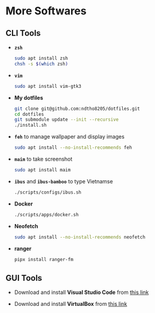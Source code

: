 # More Softwares

## CLI Tools

- **`zsh`**

  ```sh
  sudo apt install zsh
  chsh -s $(which zsh)
  ```

- **`vim`**

  ```sh
  sudo apt install vim-gtk3
  ```

- **My dotfiles**

  ```sh
  git clone git@github.com:ndtho8205/dotfiles.git
  cd dotfiles
  git submodule update --init --recursive
  ./install.sh
  ```

- **`feh`** to manage wallpaper and display images

  ```sh
  sudo apt install --no-install-recommends feh
  ```

- **`maim`** to take screenshot

  ```sh
  sudo apt install maim
  ```

- **`ibus`** and **`ibus-bamboo`** to type Vietnamse

  ```sh
  ./scripts/configs/ibus.sh
  ```

- **Docker**

  ```sh
  ./scripts/apps/docker.sh
  ```

- **Neofetch**

  ```sh
  sudo apt install --no-install-recommends neofetch
  ```

- **ranger**

  ```sh
  pipx install ranger-fm
  ```

## GUI Tools

- Download and install **Visual Studio Code** from
  [this link](https://code.visualstudio.com/docs/?dv=linux64_deb)

- Download and install **VirtualBox** from
  [this link](https://www.virtualbox.org/wiki/Downloads)
